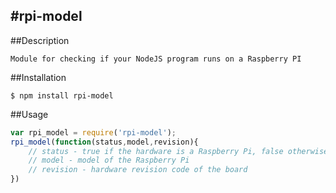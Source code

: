 #rpi-model
---

##Description

    Module for checking if your NodeJS program runs on a Raspberry PI
    

##Installation

    $ npm install rpi-model


##Usage

```js
var rpi_model = require('rpi-model');
rpi_model(function(status,model,revision){
    // status - true if the hardware is a Raspberry Pi, false otherwise
    // model - model of the Raspberry Pi
    // revision - hardware revision code of the board 
})
```
